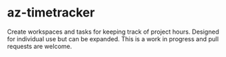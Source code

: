# az-timetracker
Create workspaces and tasks for keeping track of project hours. Designed for individual use but can be expanded. This is a work in progress and pull requests are welcome.
